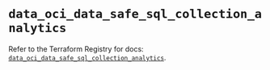 # `data_oci_data_safe_sql_collection_analytics`

Refer to the Terraform Registry for docs: [`data_oci_data_safe_sql_collection_analytics`](https://registry.terraform.io/providers/oracle/oci/7.19.0/docs/data-sources/data_safe_sql_collection_analytics).
